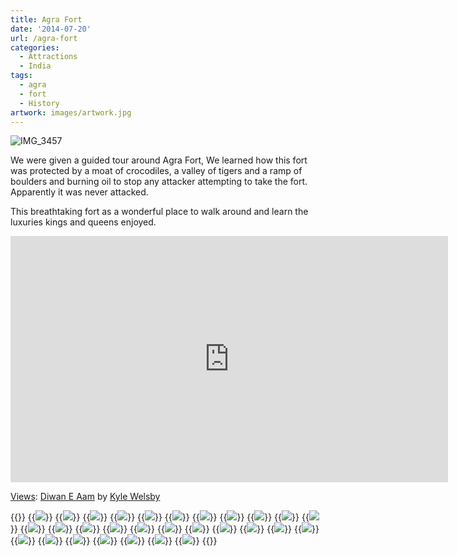 ```yaml
---
title: Agra Fort
date: '2014-07-20'
url: /agra-fort
categories:
  - Attractions
  - India
tags:
  - agra
  - fort
  - History
artwork: images/artwork.jpg
---
```


![IMG_3457](images/IMG_3457-1024x575.jpg)

We were given a guided tour around Agra Fort, We learned how this fort was protected by a moat of crocodiles, a valley of tigers and a ramp of boulders and burning oil to stop any attacker attempting to take the fort. Apparently it was never attacked.

This breathtaking fort as a wonderful place to walk around and learn the luxuries kings and queens enjoyed.

<iframe src="https://maps.google.com/maps?layer=c&amp;panoid=hNvNzsL6Z0MAAAQfCQxzvg&amp;ie=UTF8&amp;source=embed&amp;output=svembed&amp;cbp=13%2C187.37145239738874%2C%2C0%2C-9.179341565001636" width="700" height="394" frameborder="0" marginwidth="0" marginheight="0" scrolling="no"></iframe>

[Views](https://www.google.com/maps/views/): [Diwan E Aam](https://www.google.com/maps/views/view/103958417703949399427/gphoto/6042920313141021346) by [Kyle Welsby](https://www.google.com/maps/views/profile/103958417703949399427)


{{<gallery>}}
  {{<img src="images/PANO_20140720_123836.jpg">}}
  {{<img src="images/IMG_20140720_121811.jpg">}}
  {{<img src="images/IMG_20140720_120857.jpg">}}
  {{<img src="images/PANO_20140720_124834.jpg">}}
  {{<img src="images/PANO_20140720_124745.jpg">}}
  {{<img src="images/IMG_3466.jpg">}}
  {{<img src="images/IMG_3469.jpg">}}
  {{<img src="images/IMG_3508.jpg">}}
  {{<img src="images/IMG_3511.jpg">}}
  {{<img src="images/DSC00275.jpg">}}
  {{<img src="images/DSC00280.jpg">}}
  {{<img src="images/DSC00289.jpg">}}
  {{<img src="images/DSC00287.jpg" oriantation="portrait">}}
  {{<img src="images/DSC00285.jpg">}}
  {{<img src="images/DSC00310.jpg">}}
  {{<img src="images/DSC00315.jpg">}}
  {{<img src="images/DSC00301.jpg">}}
  {{<img src="images/DSC00297.jpg">}}
  {{<img src="images/IMG_3512.jpg">}}
  {{<img src="images/IMG_3484.jpg">}}
  {{<img src="images/IMG_3467.jpg">}}
  {{<img src="images/IMG_3468.jpg">}}
  {{<img src="images/PANO_20140720_113430.jpg">}}
  {{<img src="images/IMG_20140720_120414.jpg">}}
  {{<img src="images/IMG_20140720_115330.jpg">}}
  {{<img src="images/IMG_20140720_120559.jpg">}}
  {{<img src="images/PANO_20140720_114836.jpg">}}
  {{<img src="images/DSC00307.jpg">}}
  {{<img src="images/IMG_3457.jpg">}}
{{</gallery>}}
